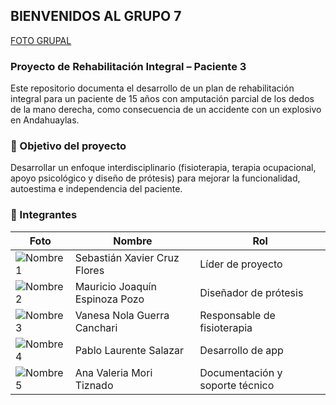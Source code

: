 ## BIENVENIDOS AL GRUPO 7

[FOTO GRUPAL](https://imgur.com/a/IU5xCC0)


### Proyecto de Rehabilitación Integral – Paciente 3

Este repositorio documenta el desarrollo de un plan de rehabilitación integral para un paciente de 15 años con amputación parcial de los dedos de la mano derecha, como consecuencia de un accidente con un explosivo en Andahuaylas.

### 🧠 Objetivo del proyecto
Desarrollar un enfoque interdisciplinario (fisioterapia, terapia ocupacional, apoyo psicológico y diseño de prótesis) para mejorar la funcionalidad, autoestima e independencia del paciente.


### 👥 Integrantes

| Foto | Nombre | Rol |
|------|--------|-----|
| ![Nombre1](multimedia/nombre1.jpg) |Sebastián Xavier Cruz Flores  | Líder de proyecto |
| ![Nombre2](multimedia/nombre2.jpg) | Mauricio Joaquín Espinoza Pozo | Diseñador de prótesis |
| ![Nombre3](multimedia/nombre3.jpg) | Vanesa Nola Guerra Canchari | Responsable de fisioterapia |
| ![Nombre4](multimedia/nombre4.jpg) | Pablo Laurente Salazar | Desarrollo de app |
| ![Nombre5](multimedia/nombre5.jpg) | Ana Valeria Mori Tiznado | Documentación y soporte técnico |



